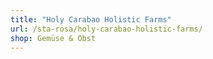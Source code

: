 ```yaml
---
title: "Holy Carabao Holistic Farms"
url: /sta-rosa/holy-carabao-holistic-farms/
shop: Gemüse & Obst
---
```

